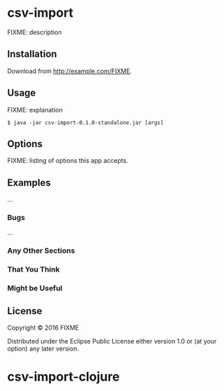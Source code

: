 # csv-import

FIXME: description

## Installation

Download from http://example.com/FIXME.

## Usage

FIXME: explanation

    $ java -jar csv-import-0.1.0-standalone.jar [args]

## Options

FIXME: listing of options this app accepts.

## Examples

...

### Bugs

...

### Any Other Sections
### That You Think
### Might be Useful

## License

Copyright © 2016 FIXME

Distributed under the Eclipse Public License either version 1.0 or (at
your option) any later version.
# csv-import-clojure
